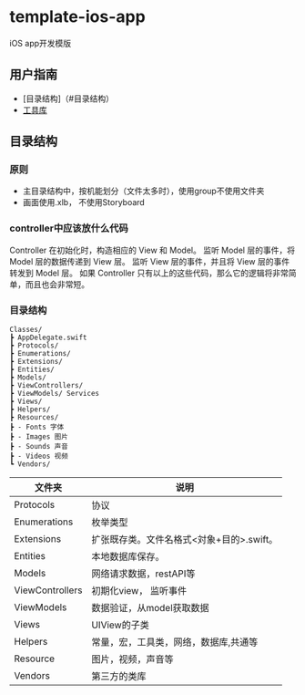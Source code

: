 # template-ios-app
iOS app开发模版


## 用户指南

- [目录结构]（#目录结构）
- [工具库]()


## 目录结构
### 原则
- 主目录结构中，按机能划分（文件太多时），使用group不使用文件夹
- 画面使用.xlb， 不使用Storyboard

### controller中应该放什么代码
Controller
在初始化时，构造相应的 View 和 Model。
监听 Model 层的事件，将 Model 层的数据传递到 View 层。
监听 View 层的事件，并且将 View 层的事件转发到 Model 层。
如果 Controller 只有以上的这些代码，那么它的逻辑将非常简单，而且也会非常短。

### 目录结构

```shell
Classes/
┣ AppDelegate.swift
┣ Protocols/
┣ Enumerations/
┣ Extensions/
┣ Entities/
┣ Models/
┣ ViewControllers/ 
┣ ViewModels/ Services
┣ Views/
┣ Helpers/
┣ Resources/
┣ - Fonts 字体
┣ - Images 图片
┣ - Sounds 声音
┣ - Videos 视频
┗ Vendors/

```

|文件夹	| 说明 |
|---------|------------------------|
|Protocols|协议|
|Enumerations|枚举类型|
|Extensions|扩张既存类。文件名格式<対象+目的>.swift。|
|Entities|本地数据库保存。|
|Models|网络请求数据，restAPI等|
|ViewControllers|初期化view， 监听事件|
|ViewModels|数据验证，从model获取数据|
|Views|	UIView的子类|
|Helpers|常量，宏，工具类，网络，数据库,共通等|
|Resource|图片，视频，声音等|
|Vendors|第三方的类库|

